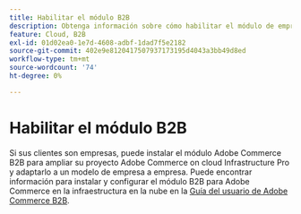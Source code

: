 ```yaml
---
title: Habilitar el módulo B2B
description: Obtenga información sobre cómo habilitar el módulo de empresa a empresa para Adobe Commerce en la infraestructura en la nube.
feature: Cloud, B2B
exl-id: 01d02ea0-1e7d-4608-adbf-1dad7f5e2182
source-git-commit: 402e9e8120417507937173195d4043a3bb49d8ed
workflow-type: tm+mt
source-wordcount: '74'
ht-degree: 0%

---
```


# Habilitar el módulo B2B

Si sus clientes son empresas, puede instalar el módulo Adobe Commerce B2B para ampliar su proyecto Adobe Commerce on cloud Infrastructure Pro y adaptarlo a un modelo de empresa a empresa. Puede encontrar información para instalar y configurar el módulo B2B para Adobe Commerce en la infraestructura en la nube en la [Guía del usuario de Adobe Commerce B2B](https://experienceleague.adobe.com/docs/commerce-admin/b2b/guide-overview.html).

